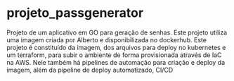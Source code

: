 # projeto_passgenerator
Projeto de um aplicativo em GO para geração de senhas. Este projeto utiliza uma imagem criada por Alberto e disponibilizada no dockerhub. Este projeto é constituído da imagem, dos arquivos para deploy no kubernetes e um terraform, para subir o ambiente de forma provisionada através de IaC na AWS. Nele também há pipelines de automação para criação e deploy da imagem, além da pipeline de deploy automatizado, CI/CD
